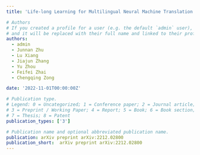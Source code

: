 ```yaml
---
title: 'Life-long Learning for Multilingual Neural Machine Translation with Knowledge Distillation'

# Authors
# If you created a profile for a user (e.g. the default `admin` user), write the username (folder name) here
# and it will be replaced with their full name and linked to their profile.
authors:
  - admin
  - Junnan Zhu
  - Lu Xiang
  - Jiajun Zhang
  - Yu Zhou 
  - Feifei Zhai
  - Chengqing Zong

date: '2022-11-01T00:00:00Z'

# Publication type.
# Legend: 0 = Uncategorized; 1 = Conference paper; 2 = Journal article;
# 3 = Preprint / Working Paper; 4 = Report; 5 = Book; 6 = Book section;
# 7 = Thesis; 8 = Patent
publication_types: ['3']

# Publication name and optional abbreviated publication name.
publication: arXiv preprint arXiv:2212.02800
publication_short:  arXiv preprint arXiv:2212.02800
---
```



